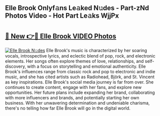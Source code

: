 ## Elle Brook Onlyf𝚊ns Le𝚊ked N𝚞des - Part-zNd Photos Video - Hot Part Le𝚊ks WjjPx

# <h2><a href="http://ac28200.deff.icu/?id=Elle+Brook">🔗 New 👉🔴 Elle Brook VIDEO Photos</a></h2>

[![Elle Brook N𝚞des](https://i.imgur.com/rIISA9y.gif)](http://ac28200.deff.icu/?id=Elle+Brook)
Elle Brook's music is characterized by her soaring vocals, introspective lyrics, and eclectic blend of pop, rock, and electronic elements. Her songs often explore themes of love, relationships, and self-discovery, with a focus on storytelling and emotional authenticity. Elle Brook's influences range from classic rock and pop to electronic and indie music, and she has cited artists such as Radiohead, Björk, and St. Vincent as key inspirations. Elle Brook's social media journey is far from over. She continues to create content, engage with her fans, and explore new opportunities. Her future plans include expanding her brand, collaborating with more influencers and brands, and potentially starting her own business. With her unwavering determination and undeniable charisma, there's no telling how far Elle Brook will go in the digital world.
